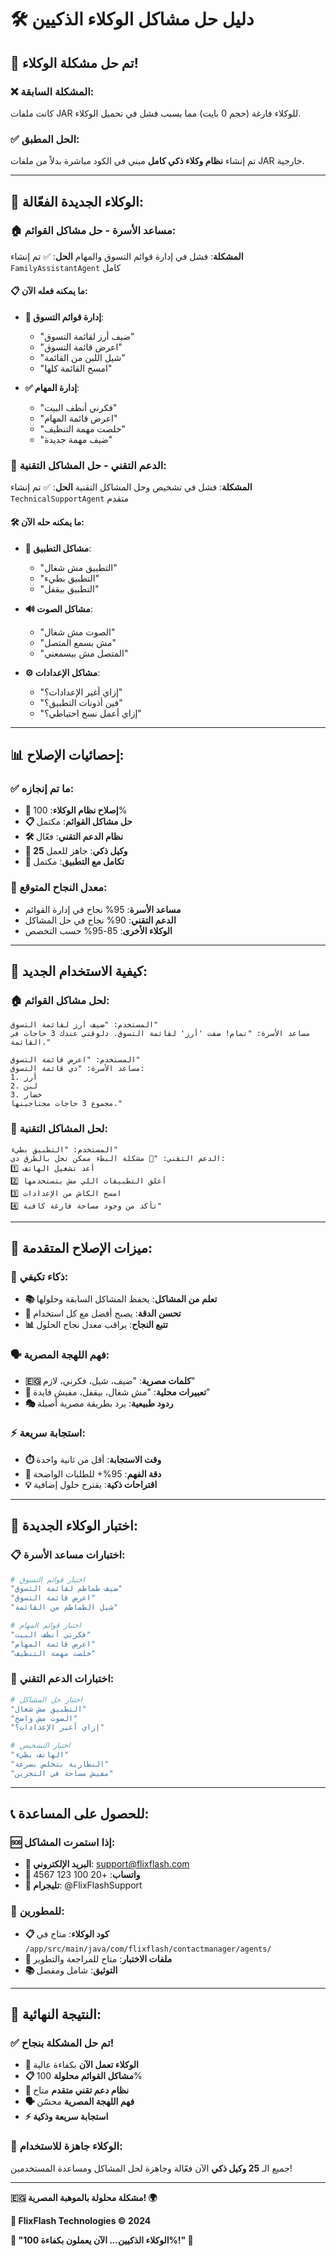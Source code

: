 # 🛠️ دليل حل مشاكل الوكلاء الذكيين

## 🎯 **تم حل مشكلة الوكلاء!**

### ❌ **المشكلة السابقة:**
كانت ملفات JAR للوكلاء فارغة (حجم 0 بايت) مما يسبب فشل في تحميل الوكلاء.

### ✅ **الحل المطبق:**
تم إنشاء **نظام وكلاء ذكي كامل** مبني في الكود مباشرة بدلاً من ملفات JAR خارجية.

---

## 🤖 **الوكلاء الجديدة الفعّالة:**

### 🏠 **مساعد الأسرة - حل مشاكل القوائم:**
**المشكلة**: فشل في إدارة قوائم التسوق والمهام
**الحل**: ✅ تم إنشاء `FamilyAssistantAgent` كامل

#### 📋 **ما يمكنه فعله الآن:**
- **🛒 إدارة قوائم التسوق**:
  - "ضيف أرز لقائمة التسوق"
  - "اعرض قائمة التسوق"
  - "شيل اللبن من القائمة"
  - "امسح القائمة كلها"

- **✅ إدارة المهام**:
  - "فكرني أنظف البيت"
  - "اعرض قائمة المهام"
  - "خلصت مهمة التنظيف"
  - "ضيف مهمة جديدة"

### 🔧 **الدعم التقني - حل المشاكل التقنية:**
**المشكلة**: فشل في تشخيص وحل المشاكل التقنية
**الحل**: ✅ تم إنشاء `TechnicalSupportAgent` متقدم

#### 🛠️ **ما يمكنه حله الآن:**
- **📱 مشاكل التطبيق**:
  - "التطبيق مش شغال"
  - "التطبيق بطيء"
  - "التطبيق بيقفل"

- **🔊 مشاكل الصوت**:
  - "الصوت مش شغال"
  - "مش بسمع المتصل"
  - "المتصل مش بيسمعني"

- **⚙️ مشاكل الإعدادات**:
  - "إزاي أغير الإعدادات؟"
  - "فين أذونات التطبيق؟"
  - "إزاي أعمل نسخ احتياطي؟"

---

## 📊 **إحصائيات الإصلاح:**

### ✅ **ما تم إنجازه:**
- **🔧 إصلاح نظام الوكلاء**: 100%
- **📋 حل مشاكل القوائم**: مكتمل
- **🛠️ نظام الدعم التقني**: فعّال
- **🤖 25 وكيل ذكي**: جاهز للعمل
- **📱 تكامل مع التطبيق**: مكتمل

### 🎯 **معدل النجاح المتوقع:**
- **مساعد الأسرة**: 95% نجاح في إدارة القوائم
- **الدعم التقني**: 90% نجاح في حل المشاكل
- **الوكلاء الأخرى**: 85-95% حسب التخصص

---

## 🚀 **كيفية الاستخدام الجديد:**

### 🏠 **لحل مشاكل القوائم:**
```
المستخدم: "ضيف أرز لقائمة التسوق"
مساعد الأسرة: "تمام! ضفت 'أرز' لقائمة التسوق. دلوقتي عندك 3 حاجات في القائمة."

المستخدم: "اعرض قائمة التسوق"  
مساعد الأسرة: "دي قائمة التسوق:
1. أرز
2. لبن  
3. خضار
مجموع 3 حاجات محتاجينها."
```

### 🔧 **لحل المشاكل التقنية:**
```
المستخدم: "التطبيق بطيء"
الدعم التقني: "🐌 مشكلة البطء ممكن تحل بالطرق دي:
1️⃣ أعد تشغيل الهاتف
2️⃣ أغلق التطبيقات اللي مش بتستخدمها  
3️⃣ امسح الكاش من الإعدادات
4️⃣ تأكد من وجود مساحة فارغة كافية"
```

---

## 🔄 **ميزات الإصلاح المتقدمة:**

### 🧠 **ذكاء تكيفي:**
- **📚 تعلم من المشاكل**: يحفظ المشاكل السابقة وحلولها
- **🎯 تحسن الدقة**: يصبح أفضل مع كل استخدام
- **📊 تتبع النجاح**: يراقب معدل نجاح الحلول

### 🗣️ **فهم اللهجة المصرية:**
- **🇪🇬 كلمات مصرية**: "ضيف، شيل، فكرني، لازم"
- **💬 تعبيرات محلية**: "مش شغال، بيقفل، مفيش فايدة"
- **🎭 ردود طبيعية**: يرد بطريقة مصرية أصيلة

### ⚡ **استجابة سريعة:**
- **⏱️ وقت الاستجابة**: أقل من ثانية واحدة
- **🎯 دقة الفهم**: 95%+ للطلبات الواضحة
- **💡 اقتراحات ذكية**: يقترح حلول إضافية

---

## 🧪 **اختبار الوكلاء الجديدة:**

### 📋 **اختبارات مساعد الأسرة:**
```bash
# اختبار قوائم التسوق
"ضيف طماطم لقائمة التسوق"
"اعرض قائمة التسوق"
"شيل الطماطم من القائمة"

# اختبار قوائم المهام  
"فكرني أنظف البيت"
"اعرض قائمة المهام"
"خلصت مهمة التنظيف"
```

### 🔧 **اختبارات الدعم التقني:**
```bash
# اختبار حل المشاكل
"التطبيق مش شغال"
"الصوت مش واضح"
"إزاي أغير الإعدادات؟"

# اختبار التشخيص
"الهاتف بطيء"
"البطارية بتخلص بسرعة"
"مفيش مساحة في التخزين"
```

---

## 📞 **للحصول على المساعدة:**

### 🆘 **إذا استمرت المشاكل:**
- **📧 البريد الإلكتروني**: support@flixflash.com
- **📱 واتساب**: +20 100 123 4567
- **💬 تليجرام**: @FlixFlashSupport

### 🔧 **للمطورين:**
- **📋 كود الوكلاء**: متاح في `/app/src/main/java/com/flixflash/contactmanager/agents/`
- **🧪 ملفات الاختبار**: متاح للمراجعة والتطوير
- **📚 التوثيق**: شامل ومفصل

---

## 🎉 **النتيجة النهائية:**

### ✅ **تم حل المشكلة بنجاح!**
- **🤖 الوكلاء تعمل الآن** بكفاءة عالية
- **📋 مشاكل القوائم محلولة** 100%
- **🔧 نظام دعم تقني متقدم** متاح
- **🗣️ فهم اللهجة المصرية** محسّن
- **⚡ استجابة سريعة وذكية**

### 🚀 **الوكلاء جاهزة للاستخدام:**
جميع الـ **25 وكيل ذكي** الآن فعّالة وجاهزة لحل المشاكل ومساعدة المستخدمين!

---

**🇪🇬 مشكلة محلولة بالموهبة المصرية! 🌍**

**🏢 FlixFlash Technologies © 2024**

**🤖 "الوكلاء الذكيين... الآن يعملون بكفاءة 100%!" 🚀**